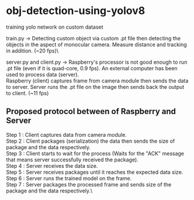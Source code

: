# obj-detection-using-yolov8
training yolo network on custom dataset


train.py -> Detecting custom object via custom .pt file then detecting the objects in the aspect of monocular camera. Measure distance and tracking in addition. (~20 fps)\

server.py and client.py -> Raspberry's processor is not good enough to run .pt file (even if it is quad-core, 0.9 fps). An external computer has been used to process data (server).\
Raspberry (client) captures frame from camera module then sends the data to server. Server runs the .pt file on the image then sends back the output to client. (~11 fps)

## Proposed protocol between of Raspberry and Server

Step 1 : Client captures data from camera module.\
Step 2 : Client packages (serialization) the data then sends the size of package and the data respectively.\
Step 3 : Client starts to wait for the process (Waits for the "ACK" message that means server successfully received the package).\
Step 4 : Server receives the data size.\
Step 5 : Server receives packages until it reaches the expected data size.\
Step 6 : Server runs the trained model on the frame.\
Step 7 : Server packages the processed frame and sends size of the package and the data respectively.\
